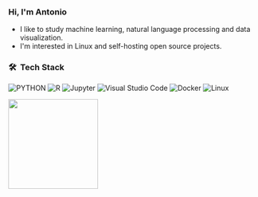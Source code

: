 ### Hi, I'm Antonio

- I like to study machine learning, natural language processing and data visualization.
- I'm interested in Linux and self-hosting open source projects.

<h3> 🛠 &nbsp;Tech Stack</h3>

![PYTHON](https://img.shields.io/badge/-Python-333333?style=flat&logo=python)
![R](https://img.shields.io/badge/-R-333333?style=flat&logo=r)
![Jupyter](https://img.shields.io/badge/Jupyter-F37626?style=flat&logo=Jupyter&logoColor=white)
![Visual Studio Code](https://img.shields.io/badge/Visual%20Studio%20Code-0078d7.svg?logo=visual-studio-code&logoColor=white)
![Docker](https://img.shields.io/badge/-Docker-46a2f1?style=flat&logo=docker&logoColor=white)
![Linux](https://img.shields.io/badge/-Linux-333333?style=flat&logo=Linux)

<!--
![codewars](https://www.codewars.com/users/ajdavidl/badges/micro)
-->

<div align="left">
  <a href="https://github.com/ajdavidl">
  <!-- <img height="180em" src="https://github-readme-stats.vercel.app/api?username=ajdavidl&show_icons=true&theme=dracula&include_all_commits=true&count_private=true"/> -->
  <img height="180em" src="https://github-readme-stats.vercel.app/api/top-langs/?username=ajdavidl&layout=compact&langs_count=7&theme=dracula"/>
</div>

<!--
[![trophy](https://github-profile-trophy.vercel.app/?username=ajdavidl&theme=onedark)](https://github.com/ryo-ma/github-profile-trophy)
-->

<!--
![Visitor Badge](https://visitor-badge.laobi.icu/badge?page_id=ajdavidl.ajdavidl)
![Profile View Counter](https://komarev.com/ghpvc/?username=ajdavidl)
-->

<!--
[![GitHub Streak](https://github-readme-streak-stats.herokuapp.com/?user=ajdavidl&theme=dark)](https://git.io/streak-stats)
-->

<!--
Here are some ideas to get you started:

- 🔭 I’m currently working on ...
- 🌱 I’m currently learning ...
- 👯 I’m looking to collaborate on ...
- 🤔 I’m looking for help with ...
- 💬 Ask me about ...
- 📫 How to reach me: ...
- 😄 Pronouns: ...
- ⚡ Fun fact: ...
-->
